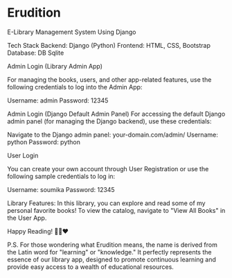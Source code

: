 # Erudition
E-Library Management System Using Django

Tech Stack
Backend: Django (Python)
Frontend: HTML, CSS, Bootstrap
Database: DB Sqlite

Admin Login (Library Admin App)

For managing the books, users, and other app-related features, use the following credentials to log into the Admin App:

Username: admin
Password: 12345

Admin Login (Django Default Admin Panel)
For accessing the default Django admin panel (for managing the Django backend), use these credentials:

Navigate to the Django admin panel: your-domain.com/admin/
Username: python
Password: python

User Login

You can create your own account through User Registration or use the following sample credentials to log in:

Username: soumika
Password: 12345

Library Features:
In this library, you can explore and read some of my personal favorite books! To view the catalog, navigate to "View All Books" in the User App.

Happy Reading! 📖🌱❤

P.S.
For those wondering what Erudition means, the name is derived from the Latin word for "learning" or "knowledge." It perfectly represents the essence of our library app, designed to promote continuous learning and provide easy access to a wealth of educational resources.
